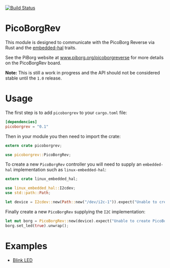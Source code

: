 [![Build Status](https://travis-ci.org/MJohnson459/picoborgrev.svg?branch=master)](https://travis-ci.org/MJohnson459/picoborgrev)

# PicoBorgRev
This module is designed to communicate with the PicoBorg Reverse via Rust
and the [embedded-hal](https://crates.io/crates/embedded-hal) traits.

See the PiBorg website at www.piborg.org/picoborgreverse for more details
on the PicoBorgRev board.

**Note:** This is still a work in progress and the API should not be considered stable until the
`1.0` release.

# Usage

The first step is to add `picoborgrev` to your `cargo.toml` file:
```toml
[dependencies]
picoborgrev = "0.1"
```

Then in your module you then need to import the crate:
```rust
extern crate picoborgrev;

use picoborgrev::PicoBorgRev;
```

To create a new `PicoBorgRev` controller you will need to supply an `embedded-hal` implementation
such as `linux-embedded-hal`:
```rust
extern crate linux_embedded_hal;

use linux_embedded_hal::I2cdev;
use std::path::Path;

let device = I2cdev::new(Path::new("/dev/i2c-1")).expect("Unable to create i2c device");
```

Finally create a new `PicoBorgRev` supplying the `I2C` implementation:
```rust
let mut borg = PicoBorgRev::new(device).expect("Unable to create PicoBorgRev");
borg.set_led(true).unwrap();
```

# Examples
- [Blink LED](examples/toggle_led.rs)